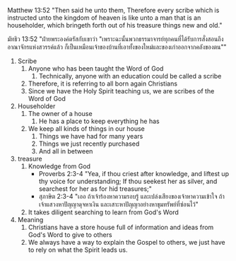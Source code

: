 Matthew 13:52 "Then said he unto them, Therefore every scribe which is instructed unto the kingdom of heaven is like unto a man that is an householder, which bringeth forth out of his treasure things new and old."

มัทธิว 13:52 "ฝ่ายพระองค์ตรัสกับเขาว่า "เพราะฉะนั้นพวกธรรมาจารย์ทุกคนที่ได้รับการสั่งสอนถึงอาณาจักรแห่งสวรรค์แล้ว ก็เป็นเหมือนเจ้าของบ้านที่เอาทั้งของใหม่และของเก่าออกจากคลังของตน""

1. Scribe
    1. Anyone who has been taught the Word of God
        1. Technically, anyone with an education could be called a scribe
    2. Therefore, it is referring to all born again Christians
    3. Since we have the Holy Spirit teaching us, we are scribes of the Word of God
2. Householder
    1. The owner of a house
        1. He has a place to keep everything he has
    2. We keep all kinds of things in our house
        1. Things we have had for many years
        2. Things we just recently purchased
        3. And all in between
3. treasure
    1. Knowledge from God
        - Proverbs 2:3-4 "Yea, if thou criest after knowledge, and liftest up thy voice for understanding; If thou seekest her as silver, and searchest for her as for hid treasures;"
        - สุภาษิต 2:3-4 "เออ ถ้าเจ้าร้องหาความรอบรู้ และเปล่งเสียงของเจ้าหาความเข้าใจ ถ้าเจ้าแสวงหาปัญญาดุจหาเงิน และเสาะหาปัญญาอย่างหาขุมทรัพย์ที่ซ่อนไว้"
    2. It takes diligent searching to learn from God's Word
4. Meaning
    1. Christians have a store house full of information and ideas from God's Word to give to others
    2. We always have a way to explain the Gospel to others, we just have to rely on what the Spirit leads us.